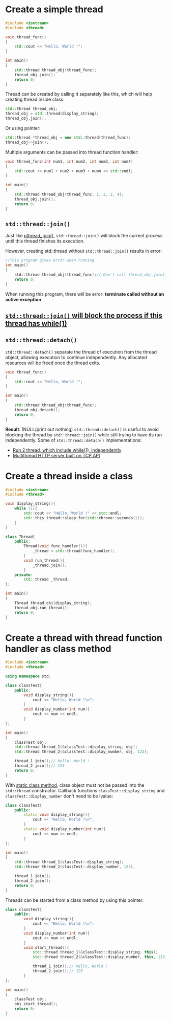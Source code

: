 # Create a simple thread

```cpp
#include <iostream>
#include <thread>

void thread_func()
{
    std::cout << "Hello, World !";
}

int main()
{
    std::thread thread_obj(thread_func);
    thread_obj.join();
    return 0;
}
```
Thread can be created by calling it separately like this, which will help creating thread inside class:
```cpp
std::thread thread_obj;
thread_obj = std::thread(display_string);
thread_obj.join();
```
Or using pointer:
```cpp
std::thread *thread_obj = new std::thread(thread_func);
thread_obj->join();
```
Multiple arguments can be passed into thread function handler:
```cpp
void thread_func(int num1, int num2, int num3, int num4)
{
    std::cout << num1 + num2 + num3 + num4 << std::endl;
}

int main()
{
    std::thread thread_obj(thread_func, 1, 2, 3, 4);
    thread_obj.join();
    return 0;
}
```
## ``std::thread::join()``
Just like [pthread_join()](https://github.com/TranPhucVinh/C/blob/master/Physical%20layer/Thread/API.md#pthread_join), ``std::thread::join()`` will block the current process until this thread finishes its execution.

However, creating std::thread without ``std::thread::join()`` results in error:
```c
//This program gives error when running
int main()
{
    std::thread thread_obj(thread_func);// Don't call thread_obj.join() after this results in error
    return 0;
}
```
When running this program, there will be error: **terminate called without an active exception**

## [``std::thread::join()`` will block the process if this thread has while(1)](https://github.com/TranPhucVinh/Cplusplus/blob/master/Physical%20layer/Thread/Fundamental%20concepts.md#stdthreadjoin-will-block-the-process-if-this-thread-has-while1)
## ``std::thread::detach()``
``std::thread::detach()`` separate the thread of execution from the thread object, allowing execution to continue independently. Any allocated resources will be freed once the thread exits.
```cpp
void thread_func()
{
    std::cout << "Hello, World !";
}

int main()
{
    std::thread thread_obj(thread_func);
	thread_obj.detach();
    return 0;
}
```
**Result**: (NULL/print out nothing)
 ``std::thread::detach()`` is useful to avoid blocking the thread by ``std::thread::join()`` while still trying to have its run independently. Some of  ``std::thread::detach()`` implementations:
* [Run 2 thread, which include while(1), independently](https://github.com/TranPhucVinh/Cplusplus/blob/master/Physical%20layer/Thread/Fundamental%20concepts.md#stdthreadjoin-will-block-the-process-if-this-thread-has-while1)
* [Multithread HTTP server built on TCP API]()
# Create a thread inside a class
```cpp
#include <iostream>
#include <thread>

void display_string(){
	while (1){
        std::cout << "Hello, World !" << std::endl;
        std::this_thread::sleep_for(std::chrono::seconds(1));
    }
}

class Thread{
	public:
		Thread(void func_handler()){
			_thread = std::thread(func_handler);
		}
		void run_thread(){
			_thread.join();
		}
	private:
		std::thread _thread;
};

int main()
{
	Thread thread_obj(display_string);
	thread_obj.run_thread();
    return 0;
}
```

# Create a thread with thread function handler as class method

```cpp
#include <iostream>
#include <thread>

using namespace std;

class classTest{
	public:
		void display_string(){
			cout << "Hello, World !\n";
		}
		void display_number(int num){
			cout << num << endl;
		}
};

int main()
{
	classTest obj;
    std::thread thread_1(&classTest::display_string, obj);
	std::thread thread_2(&classTest::display_number, obj, 123);

    thread_1.join();// Hello, World !
	thread_2.join();// 123
    return 0;
}
```
With [static class method](../../Object-oriented%20programming/Method%20of%20class.md#static%20member%20methods), class object must not be passed into the ``std::thread`` constructor. Callback functions ``classTest::display_string`` and ``classTest::display_number`` don't need to be lvalue:

```cpp
class classTest{
	public:
		static void display_string(){
			cout << "Hello, World !\n";
		}
		static void display_number(int num){
			cout << num << endl;
		}
};

int main()
{
    std::thread thread_1(classTest::display_string);
	std::thread thread_2(classTest::display_number, 123);

    thread_1.join();
	thread_2.join();
    return 0;
}
```
Threads can be started from a class method by using this pointer:
```cpp
class classTest{
	public:
		void display_string(){
			cout << "Hello, World !\n";
		}
		void display_number(int num){
			cout << num << endl;
		}
		void start_thread(){
			std::thread thread_1(&classTest::display_string, this);
			std::thread thread_2(&classTest::display_number, this, 123);

			thread_1.join();// Hello, World !
			thread_2.join();// 123
		}
};

int main()
{
	classTest obj;
	obj.start_thread();
    return 0;
}
```
